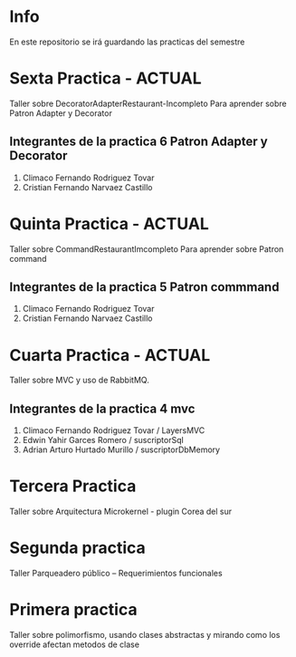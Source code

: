 # Info

En este repositorio se irá guardando las practicas del semestre


# Sexta Practica - ACTUAL

Taller sobre DecoratorAdapterRestaurant-Incompleto Para aprender sobre Patron Adapter y Decorator

## Integrantes de la practica 6 Patron Adapter y Decorator

1. Climaco Fernando Rodriguez Tovar
2. Cristian Fernando Narvaez Castillo
# Quinta Practica - ACTUAL

Taller sobre CommandRestaurantImcompleto Para aprender sobre Patron command

## Integrantes de la practica 5 Patron commmand

1. Climaco Fernando Rodriguez Tovar
2. Cristian Fernando Narvaez Castillo

# Cuarta Practica - ACTUAL

Taller sobre MVC y uso de RabbitMQ.

## Integrantes de la practica 4 mvc

1. Climaco Fernando Rodriguez Tovar / LayersMVC
2. Edwin Yahir Garces Romero / suscriptorSql
3. Adrian Arturo Hurtado Murillo / suscriptorDbMemory
# Tercera Practica

Taller sobre Arquitectura Microkernel - plugin Corea del sur

# Segunda practica

Taller Parqueadero público – Requerimientos funcionales

# Primera practica

Taller sobre polimorfismo, usando clases abstractas y mirando como los override afectan metodos de clase
